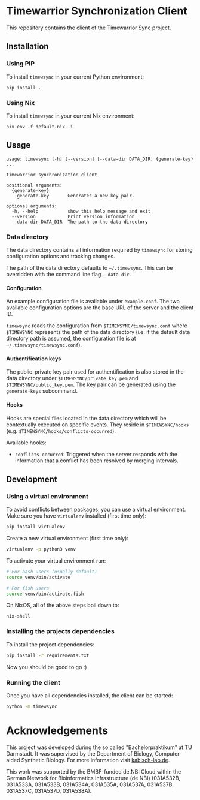 # Timewarrior Synchronization Client

This repository contains the client of the Timewarrior Sync project.

## Installation

### Using PIP

To install `timewsync` in your current Python environment:

```
pip install .
```

### Using Nix

To install `timewsync` in your current Nix environment:

```
nix-env -f default.nix -i
```

## Usage

```
usage: timewsync [-h] [--version] [--data-dir DATA_DIR] {generate-key} ...

timewarrior synchronization client

positional arguments:
  {generate-key}
    generate-key       Generates a new key pair.

optional arguments:
  -h, --help           show this help message and exit
  --version            Print version information
  --data-dir DATA_DIR  The path to the data directory
```

### Data directory

The data directory contains all information required by `timewsync`
for storing configuration options and tracking changes.

The path of the data directory defaults to `~/.timewsync`. This can be
overridden with the command line flag `--data-dir`.

#### Configuration

An example configuration file is available under `example.conf`. The
two available configuration options are the base URL of the server and
the client ID.

`timewsync` reads the configuration from `$TIMEWSYNC/timewsync.conf`
where `$TIMEWSYNC` represents the path of the data directory (i.e. if
the default data directory path is assumed, the configuration file is
at `~/.timewsync/timewsync.conf`).

#### Authentification keys

The public-private key pair used for authentification is also stored
in the data directory under `$TIMEWSYNC/private_key.pem` and
`$TIMEWSYNC/public_key.pem`. The key pair can be generated using the
`generate-keys` subcommand.

#### Hooks

Hooks are special files located in the data directory which will be
contextually executed on specific events. They reside in
`$TIMEWSYNC/hooks` (e.g. `$TIMEWSYNC/hooks/conflicts-occurred`).

Available hooks:

- `conflicts-occurred`: Triggered when the server responds with the
  information that a conflict has been resolved by merging intervals.

## Development

### Using a virtual environment

To avoid conflicts between packages, you can use a virtual environment.
Make sure you have `virtualenv` installed (first time only):

```bash
pip install virtualenv
```

Create a new virtual environment (first time only):
```bash
virtualenv -p python3 venv
```

To activate your virtual environment run:
```bash
# For bash users (usually default)
source venv/bin/activate

# For fish users
source venv/bin/activate.fish
```

On NixOS, all of the above steps boil down to:

```bash
nix-shell
```

### Installing the projects dependencies

To install the project dependencies:

```bash
pip install -r requirements.txt
```

Now you should be good to go :)

### Running the client

Once you have all dependencies installed, the client can be started:

```bash
python -m timewsync
```

# Acknowledgements
This project was developed during the so called "Bachelorpraktikum" at TU Darmstadt. It was supervised by the Department of Biology, Computer-aided Synthetic Biology. For more information visit [kabisch-lab.de](https://kabisch-lab.de).

This work was supported by the BMBF-funded de.NBI Cloud within the German Network for Bioinformatics Infrastructure (de.NBI) (031A532B, 031A533A, 031A533B, 031A534A, 031A535A, 031A537A, 031A537B, 031A537C, 031A537D, 031A538A).

